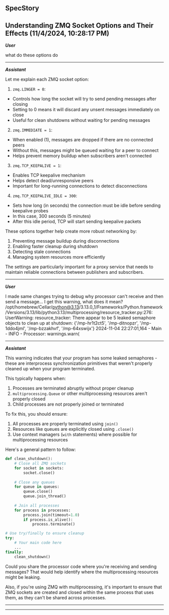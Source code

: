 ## SpecStory

## Understanding ZMQ Socket Options and Their Effects (11/4/2024, 10:28:17 PM)

_**User**_

what do these options do

---

_**Assistant**_

Let me explain each ZMQ socket option:

1. `zmq.LINGER = 0`:
- Controls how long the socket will try to send pending messages after closing
- Setting to 0 means it will discard any unsent messages immediately on close
- Useful for clean shutdowns without waiting for pending messages

2. `zmq.IMMEDIATE = 1`:
- When enabled (1), messages are dropped if there are no connected peers
- Without this, messages might be queued waiting for a peer to connect
- Helps prevent memory buildup when subscribers aren't connected

3. `zmq.TCP_KEEPALIVE = 1`:
- Enables TCP keepalive mechanism
- Helps detect dead/unresponsive peers
- Important for long-running connections to detect disconnections

4. `zmq.TCP_KEEPALIVE_IDLE = 300`:
- Sets how long (in seconds) the connection must be idle before sending keepalive probes
- In this case, 300 seconds (5 minutes)
- After this idle period, TCP will start sending keepalive packets

These options together help create more robust networking by:
1. Preventing message buildup during disconnections
2. Enabling faster cleanup during shutdown
3. Detecting stale connections
4. Managing system resources more efficiently

The settings are particularly important for a proxy service that needs to maintain reliable connections between publishers and subscribers.

---

_**User**_

I made same changes trying to debug why processor can't receive and then send a message... I get this warning, what does it mean?
 /opt/homebrew/Cellar/python@3.13/3.13.0_1/Frameworks/Python.framework/Versions/3.13/lib/python3.13/multiprocessing/resource_tracker.py:276: UserWarning: resource_tracker: There appear to be 5 leaked semaphore objects to clean up at shutdown: {'/mp-hr1t2ct5', '/mp-ditnopzr', '/mp-1ddo4jml', '/mp-bzzakhvf', '/mp-64xswijx'}
2024-11-04 22:27:01,164 - Main - INFO - Processor: warnings.warn(

---

_**Assistant**_

This warning indicates that your program has some leaked semaphores - these are interprocess synchronization primitives that weren't properly cleaned up when your program terminated.

This typically happens when:
1. Processes are terminated abruptly without proper cleanup
2. `multiprocessing.Queue` or other multiprocessing resources aren't properly closed
3. Child processes are not properly joined or terminated

To fix this, you should ensure:

1. All processes are properly terminated using `join()`
2. Resources like queues are explicitly closed using `.close()`
3. Use context managers (`with` statements) where possible for multiprocessing resources

Here's a general pattern to follow:

```python
def clean_shutdown():
    # Close all ZMQ sockets
    for socket in sockets:
        socket.close()
    
    # Close any queues
    for queue in queues:
        queue.close()
        queue.join_thread()
    
    # Join all processes
    for process in processes:
        process.join(timeout=1.0)
        if process.is_alive():
            process.terminate()

# Use try/finally to ensure cleanup
try:
    # Your main code here
    ...
finally:
    clean_shutdown()
```

Could you share the processor code where you're receiving and sending messages? That would help identify where the multiprocessing resources might be leaking.

Also, if you're using ZMQ with multiprocessing, it's important to ensure that ZMQ sockets are created and closed within the same process that uses them, as they can't be shared across processes.

---



---

